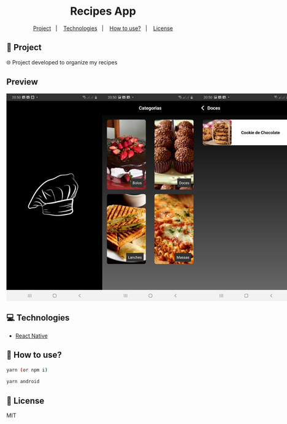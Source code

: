 <h1 align="center">
  Recipes App
</h1>

<p align="center">
  <a href="#rocket-project">Project</a>&nbsp;&nbsp;&nbsp;|&nbsp;&nbsp;&nbsp;
  <a href="#computer-technologies">Technologies</a>&nbsp;&nbsp;&nbsp;|&nbsp;&nbsp;&nbsp;
  <a href="#thinking-how-to-use">How to use?</a>&nbsp;&nbsp;&nbsp;|&nbsp;&nbsp;&nbsp;
  <a href="#memo-license">License</a>
</p>

## :rocket: Project

:globe_with_meridians: 
Project developed to organize my recipes 

## Preview

<div style="display: flex">
<img src="./.github/mobile1.jpeg" width="250" />
<img src="./.github/mobile2.jpeg" width="250" />
<img src="./.github/mobile3.jpeg" width="250" />
<img src="./.github/mobile4.jpeg" width="250" />
</div>

## :computer: Technologies
- [React Native](https://facebook.github.io/react-native/)

## :thinking: How to use?

```sh
yarn (or npm i)
```

```sh
yarn android
```


## :memo: License

MIT
